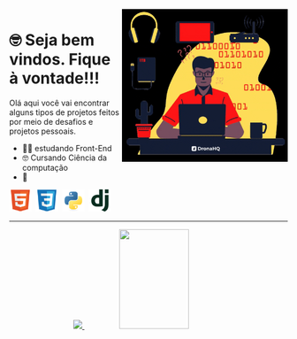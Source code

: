 <img src="giphy.gif" width="300px" align="right"/>

#  🤓 Seja bem vindos. Fique à vontade!!! 
Olá aqui você vai encontrar alguns tipos de projetos feitos por meio de desafios e projetos pessoais.

- 🧑‍💻 estudando Front-End
- 🤓 Cursando Ciência da computação
- 🐢 

<div>
  <img src="https://github.com/devicons/devicon/blob/master/icons/html5/html5-original.svg" title="java" width="40" height="40">&nbsp;
  <img src="https://github.com/devicons/devicon/blob/master/icons/css3/css3-original.svg" title="css3" width="40" height="40">&nbsp;
  <img src="https://github.com/devicons/devicon/blob/master/icons/python/python-original.svg" title="python" width="40" height="40">&nbsp;
  <img src="https://github.com/devicons/devicon/blob/master/icons/django/django-plain.svg" title="java" width="40" height="40">&nbsp;
</div>

---

<div align="center">
  <a href="https://github.com/lucasRudyson">
  <img height="180em" src="https://github-readme-stats.vercel.app/api?username=lucasRudyson&show_icons=true&theme=dracula&include_all_commits=true&count_private=true"/>
  <img height="180em" width="50%" src="https://github-readme-stats.vercel.app/api/top-langs/?username=lucasRudyson&layout=compact&langs_count=7&theme=dracula"/>
</div>
 
